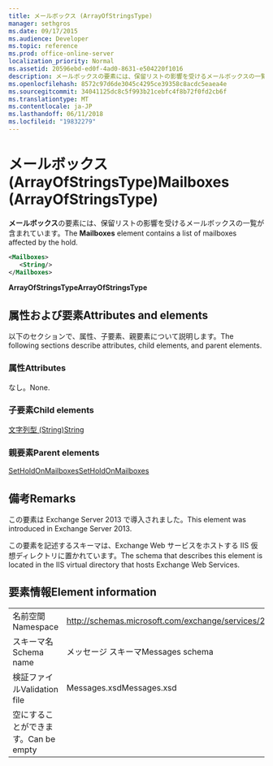 ```yaml
---
title: メールボックス (ArrayOfStringsType)
manager: sethgros
ms.date: 09/17/2015
ms.audience: Developer
ms.topic: reference
ms.prod: office-online-server
localization_priority: Normal
ms.assetid: 20596ebd-ed0f-4ad0-8631-e504220f1016
description: メールボックスの要素には、保留リストの影響を受けるメールボックスの一覧が含まれています。
ms.openlocfilehash: 8572c97d6de3045c4295ce39358c8acdc5eaea4e
ms.sourcegitcommit: 34041125dc8c5f993b21cebfc4f8b72f0fd2cb6f
ms.translationtype: MT
ms.contentlocale: ja-JP
ms.lasthandoff: 06/11/2018
ms.locfileid: "19832279"
---
```

# <a name="mailboxes-arrayofstringstype"></a><span data-ttu-id="9d500-103">メールボックス (ArrayOfStringsType)</span><span class="sxs-lookup"><span data-stu-id="9d500-103">Mailboxes (ArrayOfStringsType)</span></span>

<span data-ttu-id="9d500-104">**メールボックス**の要素には、保留リストの影響を受けるメールボックスの一覧が含まれています。</span><span class="sxs-lookup"><span data-stu-id="9d500-104">The **Mailboxes** element contains a list of mailboxes affected by the hold.</span></span> 
  
```XML
<Mailboxes>
   <String/>
</Mailboxes>
```

<span data-ttu-id="9d500-105">**ArrayOfStringsType**</span><span class="sxs-lookup"><span data-stu-id="9d500-105">**ArrayOfStringsType**</span></span>

## <a name="attributes-and-elements"></a><span data-ttu-id="9d500-106">属性および要素</span><span class="sxs-lookup"><span data-stu-id="9d500-106">Attributes and elements</span></span>

<span data-ttu-id="9d500-107">以下のセクションで、属性、子要素、親要素について説明します。</span><span class="sxs-lookup"><span data-stu-id="9d500-107">The following sections describe attributes, child elements, and parent elements.</span></span>
  
### <a name="attributes"></a><span data-ttu-id="9d500-108">属性</span><span class="sxs-lookup"><span data-stu-id="9d500-108">Attributes</span></span>

<span data-ttu-id="9d500-109">なし。</span><span class="sxs-lookup"><span data-stu-id="9d500-109">None.</span></span>
  
### <a name="child-elements"></a><span data-ttu-id="9d500-110">子要素</span><span class="sxs-lookup"><span data-stu-id="9d500-110">Child elements</span></span>

[<span data-ttu-id="9d500-111">文字列型 (String)</span><span class="sxs-lookup"><span data-stu-id="9d500-111">String</span></span>](string.md)
  
### <a name="parent-elements"></a><span data-ttu-id="9d500-112">親要素</span><span class="sxs-lookup"><span data-stu-id="9d500-112">Parent elements</span></span>

[<span data-ttu-id="9d500-113">SetHoldOnMailboxes</span><span class="sxs-lookup"><span data-stu-id="9d500-113">SetHoldOnMailboxes</span></span>](setholdonmailboxes.md)
  
## <a name="remarks"></a><span data-ttu-id="9d500-114">備考</span><span class="sxs-lookup"><span data-stu-id="9d500-114">Remarks</span></span>

<span data-ttu-id="9d500-115">この要素は Exchange Server 2013 で導入されました。</span><span class="sxs-lookup"><span data-stu-id="9d500-115">This element was introduced in Exchange Server 2013.</span></span>
  
<span data-ttu-id="9d500-116">この要素を記述するスキーマは、Exchange Web サービスをホストする IIS 仮想ディレクトリに置かれています。</span><span class="sxs-lookup"><span data-stu-id="9d500-116">The schema that describes this element is located in the IIS virtual directory that hosts Exchange Web Services.</span></span>
  
## <a name="element-information"></a><span data-ttu-id="9d500-117">要素情報</span><span class="sxs-lookup"><span data-stu-id="9d500-117">Element information</span></span>

|||
|:-----|:-----|
|<span data-ttu-id="9d500-118">名前空間</span><span class="sxs-lookup"><span data-stu-id="9d500-118">Namespace</span></span>  <br/> |http://schemas.microsoft.com/exchange/services/2006/messages  <br/> |
|<span data-ttu-id="9d500-119">スキーマ名</span><span class="sxs-lookup"><span data-stu-id="9d500-119">Schema name</span></span>  <br/> |<span data-ttu-id="9d500-120">メッセージ スキーマ</span><span class="sxs-lookup"><span data-stu-id="9d500-120">Messages schema</span></span>  <br/> |
|<span data-ttu-id="9d500-121">検証ファイル</span><span class="sxs-lookup"><span data-stu-id="9d500-121">Validation file</span></span>  <br/> |<span data-ttu-id="9d500-122">Messages.xsd</span><span class="sxs-lookup"><span data-stu-id="9d500-122">Messages.xsd</span></span>  <br/> |
|<span data-ttu-id="9d500-123">空にすることができます。</span><span class="sxs-lookup"><span data-stu-id="9d500-123">Can be empty</span></span>  <br/> ||
   

